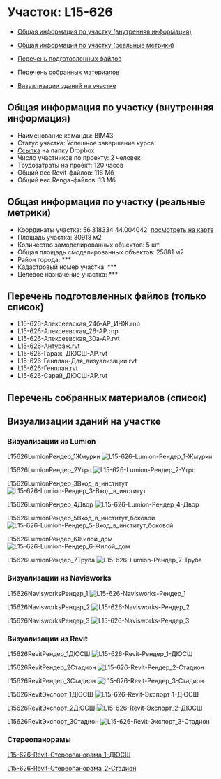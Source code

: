 # Участок: L15-626

* [Общая информация по участку (внутренняя информация)](#Chapter1)

* [Общая информация по участку (реальные метрики)](#Chapter2)

* [Перечень подготовленных файлов](#Chapter3)

* [Перечень собранных материалов](#Chapter4)

* [Визуализации зданий на участке](#Chapter5)

## <a id="Chapter1"></a> Общая информация по участку (внутренняя информация)
+ Наименование команды: BIM43
+ Статус участка: Успешное завершение курса
+ [Ссылка](https://www.dropbox.com/sh/wvvgv1nw1iqred9/AAD6Olvo__hAavFiRLtnTY0ya/L15_626?dl=0) на папку Dropbox
+ Число участников по проекту: 2 человек
+ Трудозатраты на проект: 120 часов
+ Общий вес Revit-файлов: 116 Мб
+ Общий вес Renga-файлов: 13 Мб
## <a id="Chapter2"></a> Общая информация по участку (реальные метрики)
+ Координаты участка: 56.318334,44.004042, [посмотреть на карте](https://yandex.ru/maps/47/nizhny-novgorod/?ll=44.004042%2C56.318334&z=19)
+ Площадь участка: 30918 м2
+ Количество замоделированных объектов: 5 шт.
+ Общая площадь смоделированных объектов: 25881 м2
+ Район города: *** 
+ Кадастровый номер участка: *** 
+ Целевое назначение участка: *** 
## <a id="Chapter3"></a> Перечень подготовленных файлов (только список)
+ L15-626-Алексеевская_24б-АР_ИНЖ.rnp
+ L15-626-Алексеевская_26-АР.rnp
+ L15-626-Алексеевская_30а-АР.rvt
+ L15-626-Антураж.rvt
+ L15-626-Гараж_ДЮСШ-АР.rvt
+ L15-626-Генплан-Для_визуализации.rvt
+ L15-626-Генплан.rvt
+ L15-626-Сарай_ДЮСШ-АР.rvt
## <a id="Chapter4"></a> Перечень собранных материалов (список)
## <a id="Chapter5"></a> Визуализации зданий на участке
### Визуализации из Lumion
L15626LumionРендер_1Жмурки
![L15-626-Lumion-Рендер_1-Жмурки](/Images/L15_626/L15-626-Lumion-Рендер_1-Жмурки_Compressed.jpg)

L15626LumionРендер_2Утро
![L15-626-Lumion-Рендер_2-Утро](/Images/L15_626/L15-626-Lumion-Рендер_2-Утро_Compressed.jpg)

L15626LumionРендер_3Вход_в_институт
![L15-626-Lumion-Рендер_3-Вход_в_институт](/Images/L15_626/L15-626-Lumion-Рендер_3-Вход_в_институт_Compressed.jpg)

L15626LumionРендер_4Двор
![L15-626-Lumion-Рендер_4-Двор](/Images/L15_626/L15-626-Lumion-Рендер_4-Двор_Compressed.jpg)

L15626LumionРендер_5Вход_в_институт_боковой
![L15-626-Lumion-Рендер_5-Вход_в_институт_боковой](/Images/L15_626/L15-626-Lumion-Рендер_5-Вход_в_институт_боковой_Compressed.jpg)

L15626LumionРендер_6Жилой_дом
![L15-626-Lumion-Рендер_6-Жилой_дом](/Images/L15_626/L15-626-Lumion-Рендер_6-Жилой_дом_Compressed.jpg)

L15626LumionРендер_7Труба
![L15-626-Lumion-Рендер_7-Труба](/Images/L15_626/L15-626-Lumion-Рендер_7-Труба_Compressed.jpg)

### Визуализации из Navisworks
L15626NavisworksРендер_1
![L15-626-Navisworks-Рендер_1](/Images/L15_626/L15-626-Navisworks-Рендер_1_Compressed.jpg)

L15626NavisworksРендер_2
![L15-626-Navisworks-Рендер_2](/Images/L15_626/L15-626-Navisworks-Рендер_2_Compressed.jpg)

L15626NavisworksРендер_3
![L15-626-Navisworks-Рендер_3](/Images/L15_626/L15-626-Navisworks-Рендер_3_Compressed.jpg)

### Визуализации из Revit
L15626RevitРендер_1ДЮСШ
![L15-626-Revit-Рендер_1-ДЮСШ](/Images/L15_626/L15-626-Revit-Рендер_1-ДЮСШ_Compressed.jpg)

L15626RevitРендер_2Стадион
![L15-626-Revit-Рендер_2-Стадион](/Images/L15_626/L15-626-Revit-Рендер_2-Стадион_Compressed.jpg)

L15626RevitРендер_3Стадион
![L15-626-Revit-Рендер_3-Стадион](/Images/L15_626/L15-626-Revit-Рендер_3-Стадион_Compressed.jpg)

L15626RevitЭкспорт_1ДЮСШ
![L15-626-Revit-Экспорт_1-ДЮСШ](/Images/L15_626/L15-626-Revit-Экспорт_1-ДЮСШ_Compressed.jpg)

L15626RevitЭкспорт_2ДЮСШ
![L15-626-Revit-Экспорт_2-ДЮСШ](/Images/L15_626/L15-626-Revit-Экспорт_2-ДЮСШ_Compressed.jpg)

L15626RevitЭкспорт_3Стадион
![L15-626-Revit-Экспорт_3-Стадион](/Images/L15_626/L15-626-Revit-Экспорт_3-Стадион_Compressed.jpg)

### Стереопанорамы
[L15-626-Revit-Стереопанорама_1-ДЮСШ](https://pano.autodesk.com/pano.html?url=jpgs/80352ea7-e49b-47ad-818d-62b184272a03&version=2)

[L15-626-Revit-Стереопанорама_2-Стадион](https://pano.autodesk.com/pano.html?url=jpgs/af6760a4-4d29-4606-9c36-8e44be103ea2&version=2)

